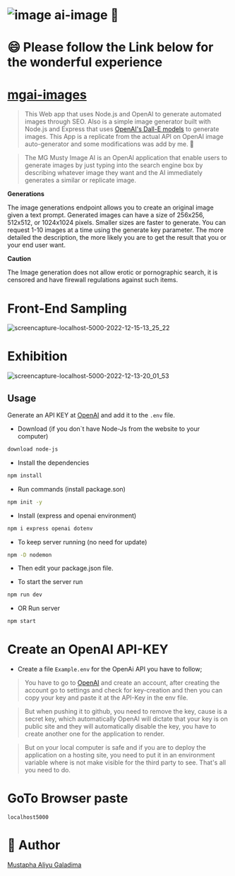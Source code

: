 # ![image](https://user-images.githubusercontent.com/106968663/193465348-dbefd28f-ec35-48e9-a105-24fa745e13ff.png) ai-image :man:

# :smile: Please follow the Link below for the wonderful experience

# [mgai-images](https://mgai-images.onrender.com/)

> This Web app that uses Node.js and OpenAI to generate automated images through SEO.
> Also is a simple image generator built with Node.js and Express that uses [OpenAI's Dall-E models](https://beta.openai.com/docs/guides/images) to generate images.
> This App is a replicate from the actual API on OpenAI image auto-generator and some modifications was add by me. 🙂

> The MG Musty Image AI is an OpenAI application that enable users to generate images by just typing
> into the search engine box by describing whatever image they want and the AI immediately generates a similar or replicate image.

**Generations**

The image generations endpoint allows you to create an original image given a text prompt.
Generated images can have a size of 256x256, 512x512, or 1024x1024 pixels. Smaller sizes are faster to generate.
You can request 1-10 images at a time using the generate key parameter.
The more detailed the description, the more likely you are to get the result that you or your end user want.

**Caution**

The Image generation does not allow erotic or pornographic search, it is censored and have firewall regulations against such items.

# Front-End Sampling 

![screencapture-localhost-5000-2022-12-15-13_25_22](https://user-images.githubusercontent.com/106968663/207858574-3b0b6d17-ed21-417a-9314-d62d12b38741.png)


# Exhibition

![screencapture-localhost-5000-2022-12-13-20_01_53](https://user-images.githubusercontent.com/106968663/207857930-0d453c73-e7a4-4524-a5f0-6891a4535525.png)

## Usage

Generate an API KEY at [OpenAI](https://beta.openai.com/) and add it to the `.env` file.

*  Download (if you don`t have Node-Js from the website to your computer)

```bash
download node-js
```

* Install the dependencies

```bash
npm install
```

* Run commands (install package.son)

```bash
npm init -y
```

* Install (express and openai environment)

```bash
npm i express openai dotenv
```

* To keep server running (no need for update)

```bash
npm -D nodemon
```

* Then edit your package.json file.

* To start the server run

```bash
npm run dev
```

* OR Run server

```bash
npm start
```

# Create an OpenAI API-KEY 
* Create a file `Example.env` for the OpenAi API you have to follow;

> You have to go to [OpenAI](https://beta.openai.com/) and create an account, after creating the account go to settings and check for key-creation and then you can copy your key and paste it at the API-Key in the env file. 

> But when pushing it to github, you need to remove the key, cause is a secret key, which automatically OpenAI will dictate that your key is on public site and they will automatically disable the key, you have to create another one for the application to render. 

> But on your local computer is safe and if you are to deploy the application on a hosting site, you need to put it in an environment variable where is not make visible for the third party to see. 
> That's all you need to do.

# GoTo Browser paste
`localhost5000` 

# 📝 Author

[Mustapha Aliyu Galadima](https://github.com/MG-Musty/)

